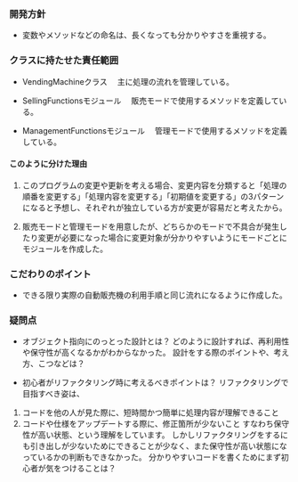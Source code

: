 ### 開発方針
- 変数やメソッドなどの命名は、長くなっても分かりやすさを重視する。

### クラスに持たせた責任範囲
- VendingMachineクラス
　主に処理の流れを管理している。

- SellingFunctionsモジュール
　販売モードで使用するメソッドを定義している。

- ManagementFunctionsモジュール
　管理モードで使用するメソッドを定義している。

#### このように分けた理由
1. このプログラムの変更や更新を考える場合、変更内容を分類すると「処理の順番を変更する」「処理内容を変更する」「初期値を変更する」の3パターンになると予想し、それぞれが独立している方が変更が容易だと考えたから。

2. 販売モードと管理モードを用意したが、どちらかのモードで不具合が発生したり変更が必要になった場合に変更対象が分かりやすいようにモードごとにモジュールを作成した。

### こだわりのポイント
- できる限り実際の自動販売機の利用手順と同じ流れになるように作成した。

### 疑問点
- オブジェクト指向にのっとった設計とは？
どのように設計すれば、再利用性や保守性が高くなるかがわからなかった。
設計をする際のポイントや、考え方、こつなどは？

- 初心者がリファクタリング時に考えるべきポイントは？
リファクタリングで目指すべき姿は、
1. コードを他の人が見た際に、短時間かつ簡単に処理内容が理解できること
2. コードや仕様をアップデートする際に、修正箇所が少ないこと
すなわち保守性が高い状態、という理解をしています。
しかしリファクタリングをするにも引き出しが少ないためにできることが少なく、また保守性が高い状態になっているかの判断もできなかった。
分かりやすいコードを書くためにまず初心者が気をつけることは？
